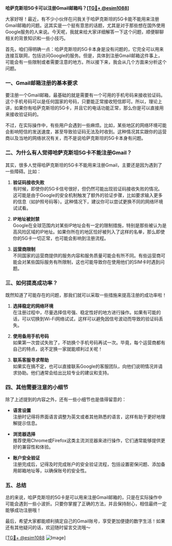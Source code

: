 **哈萨克斯坦5G卡可以注册Gmail邮箱吗？[[TG💪+ @esim1088](https://t.me/s/esim1088)]**

大家好呀！最近，有不少小伙伴在问我关于哈萨克斯坦的5G卡能不能用来注册Gmail邮箱的问题。这其实是一个挺有意思的话题，尤其是对于那些想在国外使用Google服务的人来说。今天呢，我就来给大家详细解答一下这个问题，顺便聊聊相关的背景知识和一些小技巧。

首先，咱们得明确一点：哈萨克斯坦的5G卡本身是没有问题的，它完全可以用来连接互联网，包括访问Google的服务。但是，具体到注册Gmail邮箱这件事上，可能会有一些限制或者需要注意的地方。所以接下来，我会从几个方面来分析这个问题。

### 一、Gmail邮箱注册的基本要求

要注册一个Gmail邮箱，最基础的就是需要有一个可用的手机号码来接收验证码。这个手机号码可以是任何国家的号码，只要能正常接收短信即可。所以，理论上讲，如果你有哈萨克斯坦的5G卡，并且它的电话功能正常，那么你是可以直接用来接收验证码的。

不过，在实际操作中，有些用户会遇到一些麻烦。比如，某些地区的网络环境可能会影响短信的发送速度，甚至导致验证码无法及时收到。这种情况其实跟你的运营商以及当地的网络状况有关，而不是说哈萨克斯坦的5G卡本身有问题。

### 二、为什么有人觉得哈萨克斯坦5G卡不能注册Gmail？

其实，很多人觉得哈萨克斯坦的5G卡不能用来注册Gmail，主要还是因为遇到了一些障碍。比如：

1. **验证码接收失败**  
   有时候，即使你的5G卡信号很好，但仍然可能出现验证码接收失败的情况。这可能是由于Google的安全机制触发了额外的验证步骤，比如要求输入更多的信息（如护照号码等）。这种情况下，建议你可以尝试更换不同的网络环境试试看。

2. **IP地址被封禁**  
   Google在全球范围内对某些IP地址会有一定的限制措施，特别是那些被认为是高风险区域的IP地址。如果你所在的地区恰好被列入了这样的名单，那么即使你的5G卡一切正常，也可能会影响到注册流程。

3. **运营商限制**  
   不同国家的运营商提供的服务内容和服务质量可能会有所不同。有些运营商可能会对某些国际服务有所限制，这也可能导致你在使用他们的SIM卡时遇到问题。

### 三、如何提高成功率？

既然知道了可能存在的问题，那我们就可以采取一些措施来提高注册的成功率啦！

1. **选择稳定的网络环境**  
   在注册过程中，尽量选择信号强、稳定性好的地方进行操作。如果有可能的话，可以切换到Wi-Fi网络试试，这样可以避免因信号波动而导致的验证码丢失。

2. **使用备用手机号码**  
   如果第一次尝试失败了，不妨换个手机号码再试一次。毕竟，每个运营商都有自己的特点，说不定换一家就能顺利过关呢！

3. **联系客服寻求帮助**  
   如果实在搞不定，也可以直接联系Google的客服团队，向他们说明情况并请求协助。他们通常会给出比较专业的建议和支持。

### 四、其他需要注意的小细节

除了上述提到的内容之外，还有一些小细节也是值得留意的：

- **语言设置**  
  注册时记得将界面语言调整为英文或者其他熟悉的语言，这样有助于更好地理解提示信息。
  
- **浏览器选择**  
  推荐使用Chrome或Firefox这类主流浏览器来进行操作，它们通常能够提供更好的兼容性和体验。

- **账户安全验证**  
  注册完成后，记得及时完成账户的安全验证流程，包括设置密保问题、添加备用邮箱地址等，以确保账号的安全性。

### 五、总结

总的来说，哈萨克斯坦的5G卡是可以用来注册Gmail邮箱的，只是在实际操作中可能会遇到一些小波折。只要你掌握了正确的方法，并且保持耐心，相信最终一定能够成功注册哦！

最后，希望大家都能顺利搞定自己的Gmail账号，享受更加便捷的数字生活！如果还有其他疑问的话，欢迎随时留言交流哦～ 

[[TG💪+ @esim1088](https://t.me/s/esim1088) ![Image](https://i.postimg.cc/4NQfJmqS/Snipaste-2025-05-13-00-14-12.png)]